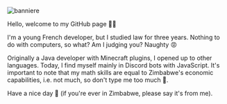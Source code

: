 ![banniere](https://user-images.githubusercontent.com/11366712/117864695-6340e280-b295-11eb-91a9-e021ebf6c1fe.png)


Hello, welcome to my GitHub page 👋🏻

I'm a young French developer, but I studied law for three years. Nothing to do with computers, so what? Am I judging you? Naughty 😡

Originally a Java developer with Minecraft plugins, I opened up to other languages. Today, I find myself mainly in Discord bots with JavaScript. It's important to note that my math skills are equal to Zimbabwe's economic capabilities, i.e. not much, so don't type me too much 🤗.


Have a nice day 💙
(if you're ever in Zimbabwe, please say it's from me).
